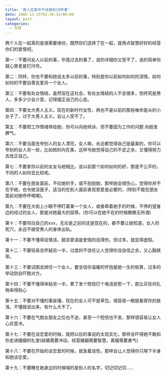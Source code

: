 ```yaml
---
title: '男人恋爱中不该做的19件事'
date: 2005-12-25T02:36:31+00:00
layout: post
categories:
  - 分享
---
```


两个人在一起真的是很需要缘份，既然你们选择了在一起，就用点智慧好好的经营你们的爱情吧。

第一：不要问女人以前的事，毕竟过去的事了，说的详细你又受不了，说的简单你就心里老是打问号。

第二：同样，你也不要和她说太多以前的事，特别是你以前如何如何的深情，如何如何的不要自尊去爱另一个女人。

第三：不要有处女情结，虽然现在这社会，有处女情结的人不会很多，但终究是男人，多多少少会介意，记得摆正自己的心态。
<!--more-->
第四：不要太大男人主义，现在的新时代女性，再也不是以前的那些唯命是从的小女子了，过于大男人主义，会让人受不了。

第五：不要把工作情绪带给她，你可以向她倾诉，但不要因为工作的问题 向她发脾气。

第六：不要当面去夸别人的女人漂亮，女人嘛，永远都觉得自己是最美的，你可以夸别的女人另一些，比如她的内在美，这样令她觉得自己的不足之余，又懂得努力去改正自己。

第七：不要拿你以前的女友与她相比，说以前那个如何如何的好，那是不公平的，不同的人如何去比较呢。

第八：不要在朋友面前，不拉她的手，或不抱抱她，那样她会很伤心，觉得你并不在乎她，也令她没面子，适当的在别人面前表现恩爱是必要的，(特别不能在朋友面前对她呼呼喝喝)。

第九：不要在大街上小眼不停盯着某一个女人，或者牵着她手的时候，不停的望身边的经过的女人，那是对她最大的屈辱。(你可以在她不在的时候瞧瞧无所谓)

第十：不要坦白自己的xxx，无论是之前的还是现在的，都不要让她知道，女人的死穴，永远不接受男人的身体出轨。

第十一：不要不懂得说情话，甜言密语是爱情的润滑剂，但过多，就显得虚假。

第十二：不要轻易去怀疑另一半，过度的不信任让人觉得你没自信之余，又心胸狭窄。

第十三：不要试图去绑住一个女人，要坚信你温暖的怀抱是她一生的依靠，过多的举动则会吓跑对方。

第十四：不要不懂得体贴另一半，累了发个短信打个电话安慰一下，那比买任何礼物来得贴心

第十五：不要对不懂的事装懂，现在的女人可不是草包，很容易一眼就看穿你的肤浅，不懂就说出来，有什么大不了。

第十六：不要在气跑女朋友之后也不追，甚至一个短信也不发，那样很容易让女人心灰意冷。

第十七：不要在谈恋爱的时候，就把以后的事说的太现实化，那样会吓得她不敢和你走进婚姻的礼堂(结婚需要冲动，经营婚姻需要智慧，离婚需要勇气)

第十八：不要在开始的谈恋爱的时候，就急着说性，那样会让人觉得你只用下半身和她谈恋爱。

第十九：不要睡在她身边的时候喊的是别人的名字，切记切记切……